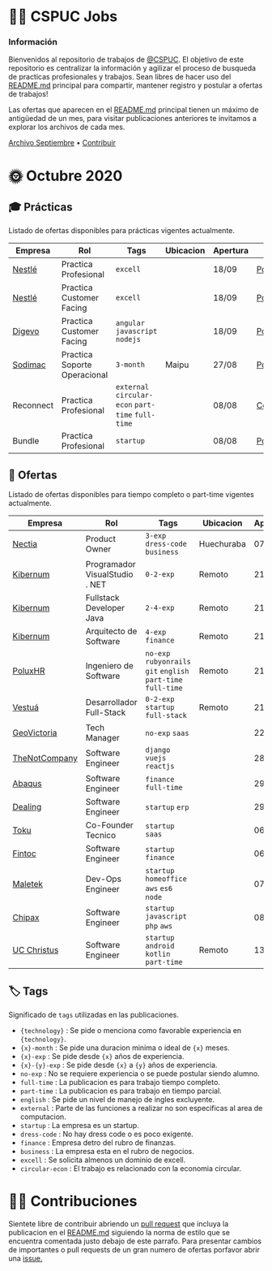 # 👨‍🔧️ CSPUC Jobs

### Información

Bienvenidos al repositorio de trabajos de [@CSPUC](https://github.com/cspuc). El objetivo de este repositorio es centralizar la información y agilizar el proceso de busqueda de practicas profesionales y trabajos. Sean libres de hacer uso del [README.md](README.md) principal para compartir, mantener registro y postular a ofertas de trabajos! 

Las ofertas que aparecen en el [README.md](README.md) principal tienen un máximo de antigüedad de un mes, para visitar publicaciones anteriores te invitamos a explorar los archivos de cada mes. 

[Archivo Septiembre](septiembre20) • [Contribuir](https://github.com/cspuc/jobs#contribuciones)


# 🌞 Octubre 2020 

## 🎓 Prácticas

Listado de ofertas disponibles para prácticas vigentes actualmente.

| Empresa  |  Rol |  Tags | Ubicacion | Apertura | Link |
|-|-|-|-|-|-|
|[Nestlé](http://www.mercadolaboraluc.cl/empleos/ofertas/4084561/Practica-Ingenieria-Comercial-o-Informatica-para-negocio-Helados-y-Refrigerados.html)| Practica Profesional | `excell`  |  | 18/09 | [Postular](http://www.mercadolaboraluc.cl/empleos/ofertas/4084561/Practica-Ingenieria-Comercial-o-Informatica-para-negocio-Helados-y-Refrigerados.html) |
|[Nestlé](http://www.mercadolaboraluc.cl/empleos/ofertas/4060300/Practica-Ingenieria-Civil-Informatica--Electronica-o-Similar-para-Customer-Facing.html)| Practica Customer Facing | `excell`  |  | 18/09 | [Postular](http://www.mercadolaboraluc.cl/empleos/ofertas/4060300/Practica-Ingenieria-Civil-Informatica--Electronica-o-Similar-para-Customer-Facing.html) |
|[Digevo](http://www.mercadolaboraluc.cl/empleos/ofertas/4081901/Practica-Desarrollador-Feria-Ferio.html)| Practica Customer Facing | `angular` `javascript` `nodejs` |  | 18/09 | [Postular](http://www.mercadolaboraluc.cl/empleos/ofertas/4081901/Practica-Desarrollador-Feria-Ferio.html) |
|[Sodimac](http://www.mercadolaboraluc.cl/empleos/ofertas/4072212/PRACTICA-SOPORTE-OPERACIONAL--LOGISTICA-.html)| Practica Soporte Operacional | `3-month` | Maipu | 27/08 | [Postular](http://www.mercadolaboraluc.cl/empleos/ofertas/4072212/PRACTICA-SOPORTE-OPERACIONAL--LOGISTICA-.html) |
|Reconnect| Practica Profesional | `external` `circular-econ` `part-time` `full-time` |  | 08/08 | [Contactar](mailto:antonio@reconnect.cl) |
|Bundle| Practica Profesional | `startup` |  | 08/08 | [Postular](ajamis.typeform.com/to/qhp6ei2T) |



## 💼 Ofertas

Listado de ofertas disponibles para tiempo completo o part-time vigentes actualmente.

| Empresa  |  Rol |  Tags | Ubicacion | Apertura | Link |
|-|-|-|-|-|-|
|[Nectia](http://www.mercadolaboraluc.cl/empleos/ofertas/4080008/Product-Owner.html)| Product Owner | `3-exp` `dress-code` `business`  | Huechuraba | 07/09 | [Postular](http://www.mercadolaboraluc.cl/empleos/ofertas/4080008/Product-Owner.html) |
|[Kibernum](http://www.mercadolaboraluc.cl/empleos/ofertas/4084406/Programador-VisualStudio---NET.html)| Programador VisualStudio . NET | `0-2-exp`  | Remoto | 21/09 | [Postular](http://www.mercadolaboraluc.cl/empleos/ofertas/4080008/Product-Owner.html) |
|[Kibernum](http://www.mercadolaboraluc.cl/empleos/ofertas/4085016/FULLSTACK-DEVELOPER-JAVA.html)| Fullstack Developer Java | `2-4-exp`  | Remoto | 21/09 | [Postular](http://www.mercadolaboraluc.cl/empleos/ofertas/4085016/FULLSTACK-DEVELOPER-JAVA.html) |
|[Kibernum](http://www.mercadolaboraluc.cl/empleos/ofertas/4085016/FULLSTACK-DEVELOPER-JAVA.html)| Arquitecto de Software | `4-exp` `finance`  | Remoto | 21/09 | [Postular](http://www.mercadolaboraluc.cl/empleos/ofertas/4085016/FULLSTACK-DEVELOPER-JAVA.html) |
|[PoluxHR](poluxhr.com)| Ingeniero de Software | `no-exp` `rubyonrails` `git` `english` `part-time` `full-time` | Remoto | 21/09 | [Contactar](mailto:martin.acuna@poluxhr.com) |
|[Vestuá](https://www.vestua.com/)| Desarrollador Full-Stack | `0-2-exp` `startup` `full-stack` | Remoto  | 21/09 | [Contactar](mailto:santiago@vestua.com) |
|[GeoVictoria](https://www.geovictoria.com/)| Tech Manager | `no-exp` `saas` |   | 22/09 | [Contactar](mailto:cquezada@geovictoria.com) |
|[TheNotCompany](https://notco.com/)| Software Engineer | `django` `vuejs` `reactjs` |   | 28/09 | [Contactar](mailto:nebil@thenotcompany.com) | 
|[Abaqus](https://abaqus.cl/)| Software Engineer | `finance` `full-time` |   | 29/09 | [Contactar](mailto:cristobal@abaqus.com) |
|[Dealing](https://dealingapp.com/)| Software Engineer | `startup` `erp` |   | 29/09 | [Contactar](mailto:coco@dealingapp.com) |
|[Toku](https://toku.cl/)| Co-Founder Tecnico | `startup` `saas` |   | 06/10 | [Contactar](mailto:francisca@toku.cl) |
|[Fintoc](https://fintoc.com/)| Software Engineer | `startup` `finance` |   | 06/10 | [Postular](https://blog.fintoc.com/la-oportunidad/) |
|[Maletek](https://maletek.cl/)| Dev-Ops Engineer | `startup` `homeoffice` `aws` `es6` `node` |   | 07/10 | [Postular](https://linkedin.com/company/maletek) |
|[Chipax](https://chipax.com/)| Software Engineer | `startup` `javascript` `php` `aws` |   | 08/10 | [Contactar](mailto:francois@chipax.com) |
|[UC Christus](https://www.ucchristus.cl/)| Software Engineer | `startup` `android` `kotlin` `part-time` |  Remoto | 13/10 | [Contactar](mailto:mbergoei@ucchristus.cl) |



## 🏷️ Tags

Significado de `tags` utilizadas en las publicaciones.

- `{technology}` : Se pide o menciona como favorable experiencia en `{technology}`.
- `{x}-month` : Se pide una duracion minima o ideal de `{x}` meses.
- `{x}-exp` : Se pide desde `{x}` años de experiencia.
- `{x}-{y}-exp` : Se pide desde `{x}` a `{y}` años de experiencia.
- `no-exp` : No se requiere experiencia o se puede postular siendo alumno.
- `full-time` : La publicacion es para trabajo tiempo completo.
- `part-time` : La publicacion es para trabajo en tiempo parcial.
- `english` : Se pide un nivel de manejo de ingles excluyente.
- `external` : Parte de las funciones a realizar no son especificas al area de computacion.
- `startup` : La empresa es un startup.
- `dress-code` : No hay dress code o es poco exigente.
- `finance` : Empresa detro del rubro de finanzas.
- `business` : La empresa esta en el rubro de negocios.
- `excell` : Se solicita almenos un dominio de excell.
- `circular-econ` : El trabajo es relacionado con la economia circular.

# 👨‍🔧️ Contribuciones

Sientete libre de contribuir abriendo un [pull request](https://github.com/cspuc/jobs/pulls) que incluya la publicacion en el [README.md](README.md) siguiendo la norma de estilo que se encuentra comentada justo debajo de este parrafo. Para presentar cambios de importantes o pull requests de un gran numero de ofertas porfavor abrir una [issue.](issues)

<!-- Begin Template  -->
<!-- |[Nombre](link)| rol | `tags`  | Ubicacion | dia/mes | [Postular](link) | -->
<!-- End Template  -->
